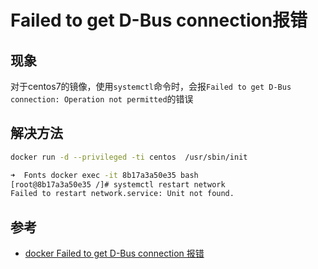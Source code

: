 # Failed to get D-Bus connection报错

>

## 现象

对于centos7的镜像，使用`systemctl`命令时，会报`Failed to get D-Bus connection: Operation not permitted`的错误

## 解决方法

```bash
docker run -d --privileged -ti centos  /usr/sbin/init

➜  Fonts docker exec -it 8b17a3a50e35 bash
[root@8b17a3a50e35 /]# systemctl restart network
Failed to restart network.service: Unit not found.

```

## 参考

* [docker Failed to get D-Bus connection 报错](http://www.bubuko.com/infodetail-1314362.html)
